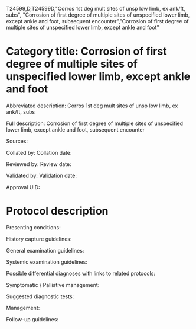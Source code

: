 T24599,D,T24599D,"Corros 1st deg mult sites of unsp low limb, ex ank/ft, subs", "Corrosion of first degree of multiple sites of unspecified lower limb, except ankle and foot, subsequent encounter","Corrosion of first degree of multiple sites of unspecified lower limb, except ankle and foot"
# Category title: Corrosion of first degree of multiple sites of unspecified lower limb, except ankle and foot

Abbreviated description: Corros 1st deg mult sites of unsp low limb, ex ank/ft, subs

Full description: Corrosion of first degree of multiple sites of unspecified lower limb, except ankle and foot, subsequent encounter

Sources:

Collated by:
Collation date:

Reviewed by:
Review date:

Validated by:
Validation date:

Approval UID:

# Protocol description

Presenting conditions:

History capture guidelines:

General examination guidelines:

Systemic examination guidelines:

Possible differential diagnoses with links to related protocols:

Symptomatic / Palliative management:

Suggested diagnostic tests:

Management:

Follow-up guidelines:
